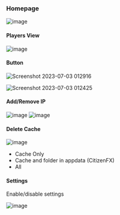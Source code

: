 ### Homepage
![image](https://github.com/VlixK/K-Launcher/assets/81835599/674c0d30-9830-4ce1-b4fa-d0a94dc3d03c)

#### Players View
![image](https://github.com/VlixK/K-Launcher/assets/81835599/68d22f59-9732-4564-8d8d-1000fb15d6be)

#### Button
![Screenshot 2023-07-03 012916](https://github.com/VlixK/K-Launcher/assets/81835599/5eaecc90-5577-4353-bfd5-126b7abcf1f0)

![Screenshot 2023-07-03 012425](https://github.com/VlixK/K-Launcher/assets/81835599/83559a8f-d5eb-4f55-9233-f12722f5c6bd)

#### Add/Remove IP
![image](https://github.com/VlixK/K-Launcher/assets/81835599/35343801-fb58-48f5-a525-13dc231583d1)
![image](https://github.com/VlixK/K-Launcher/assets/81835599/c5e64a20-09de-463f-a328-0f8fb66f99fc)

#### Delete Cache
![image](https://github.com/VlixK/K-Launcher/assets/81835599/90e558b4-6b11-4621-9b40-d38c2741476b)
- Cache Only
- Cache and folder in appdata (CitizenFX)
- All

#### Settings
Enable/disable settings

![image](https://github.com/VlixK/K-Launcher/assets/81835599/4621b90a-be3a-4b09-93a8-9a819605c608)



